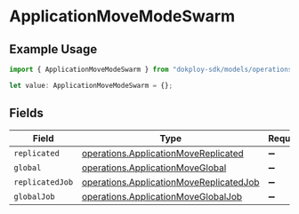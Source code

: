 # ApplicationMoveModeSwarm

## Example Usage

```typescript
import { ApplicationMoveModeSwarm } from "dokploy-sdk/models/operations";

let value: ApplicationMoveModeSwarm = {};
```

## Fields

| Field                                                                                              | Type                                                                                               | Required                                                                                           | Description                                                                                        |
| -------------------------------------------------------------------------------------------------- | -------------------------------------------------------------------------------------------------- | -------------------------------------------------------------------------------------------------- | -------------------------------------------------------------------------------------------------- |
| `replicated`                                                                                       | [operations.ApplicationMoveReplicated](../../models/operations/applicationmovereplicated.md)       | :heavy_minus_sign:                                                                                 | N/A                                                                                                |
| `global`                                                                                           | [operations.ApplicationMoveGlobal](../../models/operations/applicationmoveglobal.md)               | :heavy_minus_sign:                                                                                 | N/A                                                                                                |
| `replicatedJob`                                                                                    | [operations.ApplicationMoveReplicatedJob](../../models/operations/applicationmovereplicatedjob.md) | :heavy_minus_sign:                                                                                 | N/A                                                                                                |
| `globalJob`                                                                                        | [operations.ApplicationMoveGlobalJob](../../models/operations/applicationmoveglobaljob.md)         | :heavy_minus_sign:                                                                                 | N/A                                                                                                |